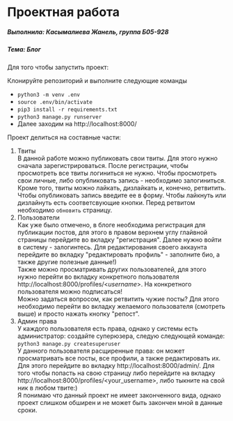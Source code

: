 Проектная работа
==
##### Выполнила: Касымалиева Жанель, группа Б05-928
##### Тема: Блог

Для того чтобы запустить проект:

Клонируйте репозиторий и выполните следующие команды
* `python3 -m venv .env`
* `source .env/bin/activate`
* `pip3 install -r requirements.txt`
* `python3 manage.py runserver`
* Далее заходим на http://localhost:8000/

Проект делиться на составные части:
1. Твиты <br>
В данной работе можно публиковать свои твиты.
Для этого нужно сначала зарегистрироваться. После регистрации, чтобы просмотреть все твиты логиниться не нужно. Чтобы просмотреть свои личные, либо опубликовать запись - необходимо залогиниться. Кроме того, твиты можно лайкать, дизлайкать и, конечно, ретвитить. Чтобы опубликовать запись введите ее в форму. Чтобы лайкнуть или дизлайнуть есть соответсвующие кнопки. Перед ретвитом необходимо `обновить` страницу.
2. Пользователи <br>
Как уже было отмечено, в блоге необходима регистрация для публикации постов, для этого в правом верхнем углу глайвной страницы перейдите во вкладку "регистрация". Далее нужно войти в систему - залогинтесь. Для редактирования своего аккаунта перейдите во вкладку "редактировать профиль" - заполните био, а также другие полезные данные!) <br>
Также можно просматривать других пользователей, для этого нужно перейти во вкладку конкретного пользователя http://localhost:8000/profiles/<_username_>. На конкретного пользователя можно подписаться!<br>
  Можно задаться вопросом, как ретвитить чужие посты? Для этого необходимо перейти во вкладку желаемого пользователя (смотреть выше) и просто нажать кнопку "репост".
 3. Админ права <br>
 У каждого пользователя есть права, однако у системы есть администратор: создайте суперюзера, следую следующей команде:
 `python3 manage.py createsuperuser` <br>
  У данного пользователя расщиренные права: он может просматривать все посты, все профили, а также редактировать их. Для этого перейдите во вкладку http://localhost:8000/admin/.
Для того чтобы попасть на свою страницу либо перейдите на вкладку http://localhost:8000/profiles/<your_username>, либо тыкните на свой ник в любом твите:) <br>
Я понимаю что данный проект не имеет законченного вида, однако проект слишком обширен и не может быть закончен мной в данные сроки.
